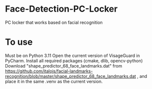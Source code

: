 # Face-Detection-PC-Locker
PC locker that works based on facial recognition
# To use
Must be on Python 3.11
Open the current version of VisageGuard in PyCharm.
Install all required packages (cmake, dlib, opencv-python)
Download "shape_predictor_68_face_landmarks.dat" from https://github.com/italojs/facial-landmarks-recognition/blob/master/shape_predictor_68_face_landmarks.dat , and place it in the same .venv as the current version.
